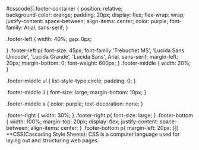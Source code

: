 #csscode[[.footer-container {
    position: relative;  
    background-color: orange;
    padding: 20px;
    display: flex;
    flex-wrap: wrap;
    justify-content: space-between;
    align-items: center;
    color: purple;
    font-family: Arial, sans-serif; 
}

.footer-left {
    width: 40%;
    gap: 0px;
     
}
.footer-left p{
    font-size: 45px;
    font-family:'Trebuchet MS', 'Lucida Sans Unicode', 'Lucida Grande', 'Lucida Sans', Arial, sans-serif;
    margin-left: 20px; 
    margin-bottom: 0;
     font-weight: 600px;
}
.footer-middle {
    width: 20%;
}

.footer-middle ul {
    list-style-type:circle;
    padding: 0;
}

.footer-middle li {
    font-size: large;
    margin-bottom: 10px;
}

.footer-middle a {
    color: purple;
    text-decoration: none;
}

.footer-right {
    width: 30%;
}
.footer-right p{
    font-size: large;
}
.footer-bottom {
    width: 100%;
    margin-top: 20px;
    display: flex;
    justify-content: space-between;
    align-items: center;
}
.footer-bottom p{
    margin-left: 20px;
}]] 
**CSS(Cascading Style Sheets): CSS is a computer language used for laying out and structuring web pages.

